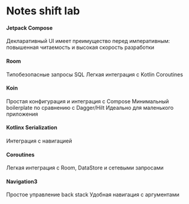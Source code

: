 # Notes shift lab

#### Jetpack Compose
Декларативный UI имеет преимущество перед императивным: повышенная читаемость и высокая скорость разработки
#### Room
Типобезопасные запросы SQL
Легкая интеграция с Kotlin Coroutines
#### Koin
Простая конфигурация и интеграция с Compose
Минимальный boilerplate по сравнению с Dagger/Hilt
Идеально для маленького приложения
#### Kotlinx Serialization
Интеграция с навигацией
#### Coroutines
Легкая интеграция с Room, DataStore и сетевыми запросами
#### Navigation3
Простое управление back stack
Удобная навигация с аргументами
